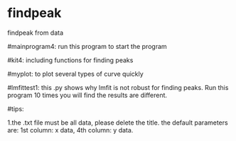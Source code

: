 # findpeak
findpeak from data

#mainprogram4: run this program to start the program

#kit4: including functions for finding peaks

#myplot: to plot several types of curve quickly

#lmfittest1: this .py shows why lmfit is not robust for finding peaks. Run this program 10 times you will find the results are different.

#tips:

1.the .txt file must be all data, please delete the title. the default parameters are: 1st column: x data, 4th column: y data.
